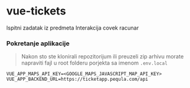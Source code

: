 # vue-tickets
Ispitni zadatak iz predmeta Interakcija covek racunar

### Pokretanje aplikacije

> Nakon sto ste klonirali repozitorijum ili preuzeli zip arhivu morate napraviti fajl u root folderu porjekta sa imenom `.env.local`

```
VUE_APP_MAPS_API_KEY=<GOOGLE_MAPS_JAVASCRIPT_MAP_API_KEY>
VUE_APP_BACKEND_URL=https://ticketapp.pequla.com/api
```
